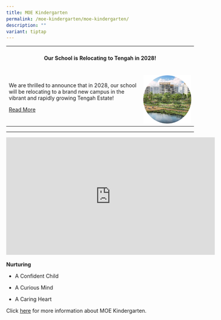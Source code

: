 ```yaml
---
title: MOE Kindergarten
permalink: /moe-kindergarten/moe-kindergarten/
description: ""
variant: tiptap
---
```

<table style="minWidth: 50px">
<colgroup>
<col>
<col>
</colgroup>
<tbody>
<tr>
<th rowspan="1" colspan="2">
<h4><strong>Our School is Relocating to Tengah in 2028!</strong></h4>
</th>
</tr>
<tr>
<td rowspan="1" colspan="1">
<p>We are thrilled to announce that in 2028, our school will be relocating
to a brand new campus in the vibrant and rapidly growing Tengah Estate!</p>
<p></p>
<p></p>
<p><a href="https://www.kranjipri.moe.edu.sg/News-and-Events/" rel="noopener noreferrer nofollow" target="_blank">Read More</a>
</p>
</td>
<td rowspan="1" colspan="1">
<p></p>
<div class="isomer-image-wrapper">
<img style="width: 100%;" height="auto" width="100%" alt="" src="/images/Tengah.png">
</div>
</td>
</tr>
</tbody>
</table>
<hr>
<p></p>
<div class="iframe-wrapper">
<iframe height="315" width="560" allowfullscreen="true" frameborder="0" src="https://www.youtube.com/embed/PgvZx-XBx1A"></iframe>
</div>
<p><strong>Nurturing</strong>
</p>
<ul data-tight="true" class="tight">
<li>
<p>A Confident Child</p>
</li>
<li>
<p>A Curious Mind</p>
</li>
<li>
<p>A Caring Heart</p>
</li>
</ul>
<p>Click&nbsp;<a href="https://www.moe.gov.sg/preschool/moe-kindergarten" rel="noopener noreferrer nofollow" target="_blank">here</a>&nbsp;for
more information about MOE Kindergarten.</p>